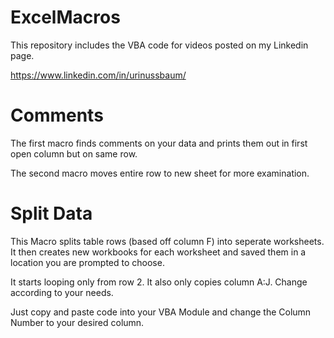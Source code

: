 # ExcelMacros
This repository includes the VBA code for videos posted on my Linkedin page. 

https://www.linkedin.com/in/urinussbaum/


# Comments

The first macro finds comments on your data and prints them out in first open column but on same row.

The second macro moves entire row to new sheet for more examination. 


# Split Data

This Macro splits table rows (based off column F) into seperate worksheets. 
It then creates new workbooks for each worksheet and saved them in a location you are prompted to choose. 

It starts looping only from row 2. It also only copies column A:J. Change according to your needs. 

Just copy and paste code into your VBA Module and change the Column Number to your desired column.

